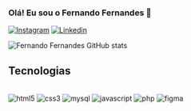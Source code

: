 ### Olá! Eu sou o Fernando Fernandes 👋

[![Instagram](https://img.shields.io/badge/Instagram-E4405F?style=for-the-badge&logo=instagram&logoColor=white)](https://www.instagram.com/__fernandofernandess__/)
[![Linkedin](https://img.shields.io/badge/LinkedIn-0077B5?style=for-the-badge&logo=linkedin&logoColor=white)](https://www.linkedin.com/in/fernando-fernandes-42054028a/)

![Fernando Fernandes GitHub stats](https://github-readme-stats.vercel.app/api?username=FernandoFernandesFarias&show_icons=true&theme=dracula)

## Tecnologias

<div style="display: inline_block"><br/>
  <img alt="html5" src="https://img.shields.io/badge/HTML5-E34F26?style=for-the-badge&logo=html5&logoColor=white"/>
  <img alt="css3" src="https://img.shields.io/badge/CSS3-1572B6?style=for-the-badge&logo=css3&logoColor=white"/>
  <img alt="mysql" src="https://img.shields.io/badge/MySQL-00000F?style=for-the-badge&logo=mysql&logoColor=whitee"/>
  <img alt="javascript" src="https://img.shields.io/badge/JavaScript-323330?style=for-the-badge&logo=javascript&logoColor=F7DF1E"/>
  <img alt="php" src="https://img.shields.io/badge/PHP-777BB4?style=for-the-badge&logo=php&logoColor=white"/>
  <img alt="figma" src="https://img.shields.io/badge/Figma-F24E1E?style=for-the-badge&logo=figma&logoColor=white"/>
</div>


